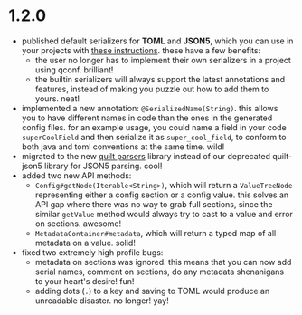 # 1.2.0
-  published default serializers for **TOML** and **JSON5**, which you can use in your projects with [these instructions](<https://github.com/QuiltMC/quilt-config#usage>). these have a few benefits:
   - the user no longer has to implement their own serializers in a project using qconf. brilliant!
   - the builtin serializers will always support the latest annotations and features, instead of making you puzzle out how to add them to yours. neat!
- implemented a new annotation: `@SerializedName(String)`. this allows you to have different names in code than the ones in the generated config files. for an example usage, you could name a field in your code `superCoolField` and then serialize it as `super_cool_field`, to conform to both java and toml conventions at the same time. wild!
- migrated to the new [quilt parsers](<https://github.com/QuiltMC/quilt-parsers>) library instead of our deprecated quilt-json5 library for JSON5 parsing. cool!
- added two new API methods:
    - `Config#getNode(Iterable<String>)`, which will return a `ValueTreeNode` representing either a config section or a config value. this solves an API gap where there was no way to grab full sections, since the similar `getValue` method would always try to cast to a value and error on sections. awesome!
    - `MetadataContainer#metadata`, which will return a typed map of all metadata on a value. solid!
- fixed two extremely high profile bugs:
    - metadata on sections was ignored. this means that you can now add serial names, comment on sections, do any metadata shenanigans to your heart's desire! fun!
    - adding dots (`.`) to a key and saving to TOML would produce an unreadable disaster. no longer! yay!

